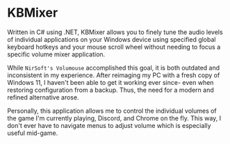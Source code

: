 # KBMixer
Written in C# using .NET, KBMixer allows you to finely tune the audio levels of individual applications on your Windows device using specified global keyboard hotkeys and your mouse scroll wheel without needing to focus a specific volume mixer application.

While `NirSoft's Volumouse` accomplished this goal, it is both outdated and inconsistent in my experience. After reimaging my PC with a fresh copy of Windows 11, I haven't been able to get it working ever since- even when restoring configuration from a backup. Thus, the need for a modern and refined alternative arose.

Personally, this application allows me to control the individual volumes of the game I'm currently playing, Discord, and Chrome on the fly. This way, I don't ever have to navigate menus to adjust volume which is especially useful mid-game.
